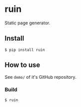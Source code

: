 # ruin

Static page generator.

## Install

```
$ pip install ruin
```

## How to use

See `demo/` of it's GitHub repository.

### Build

```
$ ruin
```
